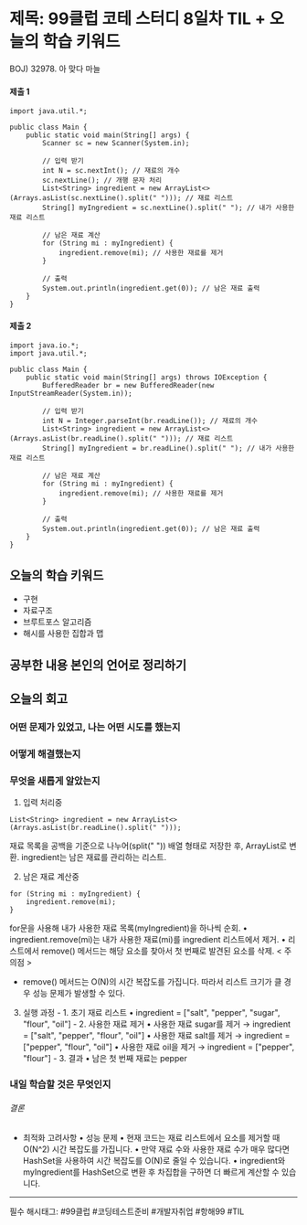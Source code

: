 # 제목: 99클럽 코테 스터디 8일차 TIL + 오늘의 학습 키워드

BOJ) 32978. 아 맞다 마늘

#### 제출 1
```
import java.util.*;

public class Main {
    public static void main(String[] args) {
        Scanner sc = new Scanner(System.in);

        // 입력 받기
        int N = sc.nextInt(); // 재료의 개수
        sc.nextLine(); // 개행 문자 처리
        List<String> ingredient = new ArrayList<>(Arrays.asList(sc.nextLine().split(" "))); // 재료 리스트
        String[] myIngredient = sc.nextLine().split(" "); // 내가 사용한 재료 리스트

        // 남은 재료 계산
        for (String mi : myIngredient) {
            ingredient.remove(mi); // 사용한 재료를 제거
        }

        // 출력
        System.out.println(ingredient.get(0)); // 남은 재료 출력
    }
}
```
#### 제출 2
```
import java.io.*;
import java.util.*;

public class Main {
    public static void main(String[] args) throws IOException {
        BufferedReader br = new BufferedReader(new InputStreamReader(System.in));

        // 입력 받기
        int N = Integer.parseInt(br.readLine()); // 재료의 개수
        List<String> ingredient = new ArrayList<>(Arrays.asList(br.readLine().split(" "))); // 재료 리스트
        String[] myIngredient = br.readLine().split(" "); // 내가 사용한 재료 리스트

        // 남은 재료 계산
        for (String mi : myIngredient) {
            ingredient.remove(mi); // 사용한 재료를 제거
        }

        // 출력
        System.out.println(ingredient.get(0)); // 남은 재료 출력
    }
}
```
## 오늘의 학습 키워드
- 구현
- 자료구조
- 브루트포스 알고리즘
- 해시를 사용한 집합과 맵

## 공부한 내용 본인의 언어로 정리하기 

## 오늘의 회고
  ### 어떤 문제가 있었고, 나는 어떤 시도를 했는지
  ### 어떻게 해결했는지
  ### 무엇을 새롭게 알았는지
  1. 입력 처리중
  ```
  List<String> ingredient = new ArrayList<>(Arrays.asList(br.readLine().split(" ")));
  ```
  재료 목록을 공백을 기준으로 나누어(split(" ")) 배열 형태로 저장한 후, ArrayList로 변환.
  ingredient는 남은 재료를 관리하는 리스트.

  2. 남은 재료 계산중
  ```
  for (String mi : myIngredient) {
      ingredient.remove(mi);
  }
  ```
  for문을 사용해 내가 사용한 재료 목록(myIngredient)을 하나씩 순회.
	•	ingredient.remove(mi)는 내가 사용한 재료(mi)를 ingredient 리스트에서 제거.
	•	리스트에서 remove() 메서드는 해당 요소를 찾아서 첫 번째로 발견된 요소를 삭제.
  < 주의점 >
  - remove() 메서드는 O(N)의 시간 복잡도를 가집니다. 따라서 리스트 크기가 클 경우 성능 문제가 발생할 수 있다.

  3. 실행 과정 
	- 1.	초기 재료 리스트
	•	ingredient = ["salt", "pepper", "sugar", "flour", "oil"]
	- 2.	사용한 재료 제거
	•	사용한 재료 sugar를 제거 → ingredient = ["salt", "pepper", "flour", "oil"]
	•	사용한 재료 salt를 제거 → ingredient = ["pepper", "flour", "oil"]
	•	사용한 재료 oil을 제거 → ingredient = ["pepper", "flour"]
	- 3.	결과
	•	남은 첫 번째 재료는 pepper

  ### 내일 학습할 것은 무엇인지 

  ###### 결론
  - 최적화 고려사항
	•	성능 문제
	  •	현재 코드는 재료 리스트에서 요소를 제거할 때 O(N^2) 시간 복잡도를 가집니다.
	  •	만약 재료 수와 사용한 재료 수가 매우 많다면 HashSet을 사용하여 시간 복잡도를 O(N)로 줄일 수 있습니다.
	  •	ingredient와 myIngredient를 HashSet으로 변환 후 차집합을 구하면 더 빠르게 계산할 수 있습니다.

  
----

필수 해시태그: #99클럽 #코딩테스트준비 #개발자취업 #항해99 #TIL
